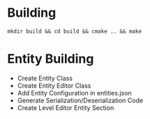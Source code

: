 # Building
```
mkdir build && cd build && cmake .. && make
```


# Entity Building
- Create Entity Class
- Create Entity Editor Class
- Add Entity Configuration in entities.json
- Generate Serialization/Deserialization Code
- Create Level Editor Entity Section
